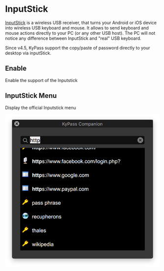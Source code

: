 # InputStick

[InputStick](http://inputstick.com/) is a wireless USB receiver, that turns your Android or iOS device into wireless USB keyboard and mouse. It allows to send keyboard and mouse actions directly to your PC \(or any other USB host\). The PC will not notice any difference between InputStick and "real" USB keyboard. 

Since v4.5, KyPass support the copy/paste of password directly to your desktop via inputStick.

## Enable

Enable the support of the Inputstick

## InputStick Menu

Display the official Inputstick menu

![](../../../.gitbook/assets/image%20%285%29.png)





